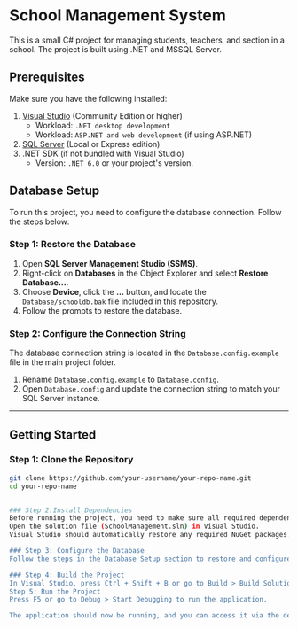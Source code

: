 # School Management System
This is a small C# project for managing students, teachers, and section in a school. The project is built using .NET and MSSQL Server.

## Prerequisites
Make sure you have the following installed:
1. [Visual Studio](https://visualstudio.microsoft.com/) (Community Edition or higher)
   - Workload: `.NET desktop development`
   - Workload: `ASP.NET and web development` (if using ASP.NET)
2. [SQL Server](https://www.microsoft.com/en-us/sql-server/sql-server-downloads) (Local or Express edition)
3. .NET SDK (if not bundled with Visual Studio)
   - Version: `.NET 6.0` or your project's version.


## Database Setup
To run this project, you need to configure the database connection. Follow the steps below:

### Step 1: Restore the Database
1. Open **SQL Server Management Studio (SSMS)**.
2. Right-click on **Databases** in the Object Explorer and select **Restore Database...**.
3. Choose **Device**, click the **...** button, and locate the `Database/schooldb.bak` file included in this repository.
4. Follow the prompts to restore the database.

### Step 2: Configure the Connection String
The database connection string is located in the `Database.config.example` file in the main project folder. 

1. Rename `Database.config.example` to `Database.config`.
2. Open `Database.config` and update the connection string to match your SQL Server instance.

--------------------------------------------------------------------

## Getting Started

### Step 1: Clone the Repository
```bash
git clone https://github.com/your-username/your-repo-name.git
cd your-repo-name


### Step 2:Install Dependencies
Before running the project, you need to make sure all required dependencies are installed. This is typically done via the NuGet package manager.
Open the solution file (SchoolManagement.sln) in Visual Studio.
Visual Studio should automatically restore any required NuGet packages. If it doesn't, you can manually restore them by navigating to Tools > NuGet Package Manager > Restore NuGet Packages.

### Step 3: Configure the Database
Follow the steps in the Database Setup section to restore and configure your database connection.

### Step 4: Build the Project
In Visual Studio, press Ctrl + Shift + B or go to Build > Build Solution to compile the project.
Step 5: Run the Project
Press F5 or go to Debug > Start Debugging to run the application.

The application should now be running, and you can access it via the default web browser or the Visual Studio development server.





